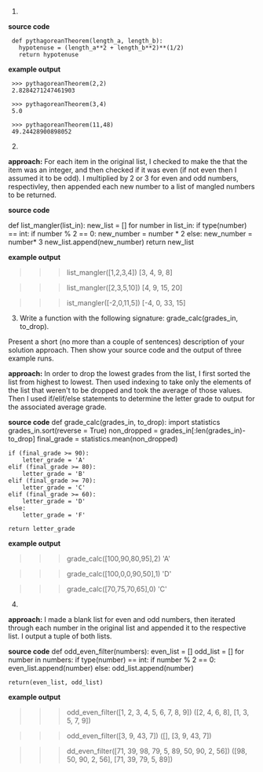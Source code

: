 1. 
**source code**

     def pythagoreanTheorem(length_a, length_b):
       hypotenuse = (length_a**2 + length_b**2)**(1/2)
       return hypotenuse
    
**example output** 

     >>> pythagoreanTheorem(2,2)
     2.8284271247461903
     
     >>> pythagoreanTheorem(3,4) 
     5.0

     >>> pythagoreanTheorem(11,48)
     49.24428900898052
     
     

2. 

**approach:** 
For each item in the original list, I checked to make the that the item was an integer, and then checked if it was even (if not even then I assumed it to be odd). I multiplied by 2 or 3 for even and odd numbers, respectivley, then appended each new number to a list of mangled numbers to be returned.

**source code**

def list_mangler(list_in):
    new_list = []
    for number in list_in:
        if type(number) == int:
            if number % 2 == 0:
                new_number = number * 2
            else:
                new_number = number* 3
            new_list.append(new_number)
    return new_list
    
**example output**    
>>> list_mangler([1,2,3,4])
[3, 4, 9, 8]

>>> list_mangler([2,3,5,10])
[4, 9, 15, 20]

>>> ist_mangler([-2,0,11,5])
[-4, 0, 33, 15]

3. Write a function with the following signature: grade_calc(grades_in, to_drop).

Present a short (no more than a couple of sentences) description of your solution approach. Then show your source code and the output of three example runs.

**approach:** 
In order to drop the lowest grades from the list, I first sorted the list from highest to lowest. Then used indexing to take only the elements of the list that weren't to be dropped and took the average of those values. Then I used if/elif/else statements to determine the letter grade to output for the associated average grade.

**source code**
def grade_calc(grades_in, to_drop):
    import statistics
    grades_in.sort(reverse = True)
    non_dropped = grades_in[:len(grades_in)-to_drop]
    final_grade = statistics.mean(non_dropped)
    
    if (final_grade >= 90):
        letter_grade = 'A'
    elif (final_grade >= 80):
        letter_grade = 'B'
    elif (final_grade >= 70):
        letter_grade = 'C'
    elif (final_grade >= 60):
        letter_grade = 'D'
    else:
        letter_grade = 'F'
    
    return letter_grade

**example output**  
>>> grade_calc([100,90,80,95],2)
'A'

>>> grade_calc([100,0,0,90,50],1)
'D'

>>> grade_calc([70,75,70,65],0)
'C'

4. 
**approach:**
I made a blank list for even and odd numbers, then iterated through each number in the original list and appended it to the respective list. I output a tuple of both lists.

**source code**
def odd_even_filter(numbers):
    even_list = []
    odd_list = []
    for number in numbers:
        if type(number) == int:
            if number % 2 == 0:
                even_list.append(number)
            else:
                odd_list.append(number)
            
    return(even_list, odd_list)
    
**example output**  
>>> odd_even_filter([1, 2, 3, 4, 5, 6, 7, 8, 9])
([2, 4, 6, 8], [1, 3, 5, 7, 9])

>>> odd_even_filter([3, 9, 43, 7])
([], [3, 9, 43, 7])

>>> dd_even_filter([71, 39, 98, 79, 5, 89, 50, 90, 2, 56])
([98, 50, 90, 2, 56], [71, 39, 79, 5, 89])
